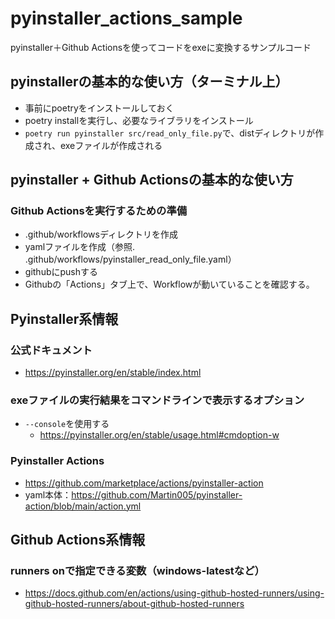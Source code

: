 # pyinstaller_actions_sample
pyinstaller＋Github Actionsを使ってコードをexeに変換するサンプルコード

## pyinstallerの基本的な使い方（ターミナル上）
- 事前にpoetryをインストールしておく
- poetry installを実行し、必要なライブラリをインストール
- `poetry run pyinstaller src/read_only_file.py`で、distディレクトリが作成され、exeファイルが作成される

## pyinstaller + Github Actionsの基本的な使い方
### Github Actionsを実行するための準備
- .github/workflowsディレクトリを作成
- yamlファイルを作成（参照. .github/workflows/pyinstaller_read_only_file.yaml）
- githubにpushする
- Githubの「Actions」タブ上で、Workflowが動いていることを確認する。

## Pyinstaller系情報
### 公式ドキュメント
- https://pyinstaller.org/en/stable/index.html

### exeファイルの実行結果をコマンドラインで表示するオプション
- `--console`を使用する
  - https://pyinstaller.org/en/stable/usage.html#cmdoption-w

### Pyinstaller Actions
- https://github.com/marketplace/actions/pyinstaller-action
- yaml本体：https://github.com/Martin005/pyinstaller-action/blob/main/action.yml

## Github Actions系情報
### runners onで指定できる変数（windows-latestなど）
- https://docs.github.com/en/actions/using-github-hosted-runners/using-github-hosted-runners/about-github-hosted-runners


